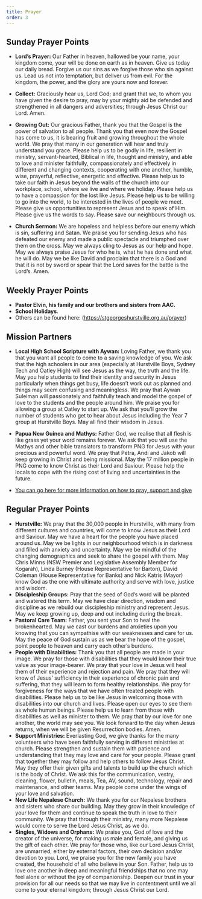 ```yaml
---
title: Prayer
order: 3
---
```


## Sunday Prayer Points

- **Lord’s Prayer:**  Our Father in heaven, hallowed be your name, your kingdom come, your will be done on earth as in heaven. Give us today our daily bread. Forgive us our sins as we forgive those who sin against us. Lead us not into temptation, but deliver us from evil. For the kingdom, the power, and the glory are yours now and forever.

- **Collect:**  Graciously hear us, Lord God; and grant that we, to whom you have given the desire to pray, may by your mighty aid be defended and strengthened in all dangers and adversities; through Jesus Christ our Lord. Amen.

- **Growing Out:** Our gracious Father, thank you that the Gospel is the power of salvation to all people. Thank you that even now the Gospel has come to us, it is bearing fruit and growing throughout the whole world. We pray that many in our generation will hear and truly understand you grace. Please help us to be godly in life, resilient in ministry, servant-hearted, Biblical in life, thought and ministry, and able to love and minister faithfully, compassionately and effectively in different and changing contexts, cooperating with one another, humble, wise, prayerful, reflective, energetic and effective. Please help us to take our faith in Jesus beyond the walls of the church into our workplace, school, where we live and where we holiday. Please help us to have a compassion for the lost like Jesus. Please help us to be willing to go into the world, to be interested in the lives of people we meet. Please give us opportunities to represent Jesus and to speak of Him. Please give us the words to say. Please save our neighbours through us.

- **Church Sermon:** We are hopeless and helpless before our enemy which is sin, suffering and Satan. We praise you for sending Jesus who has defeated our enemy and made a public spectacle and triumphed over them on the cross. May we always cling to Jesus as our help and hope. May we always praise Jesus for who he is, what he has done and what he will do. May we be like David and proclaim that there is a God and that it is not by sword or spear that the Lord saves for the battle is the Lord’s. Amen.   



## Weekly Prayer Points
- **Pastor Elvin, his family and our brothers and sisters from AAC.**
- **School Holidays**.  
- Others can be found here: (https://stgeorgeshurstville.org.au/prayer) 

## Mission Partners
- **Local High School Scripture with Aywan:** Loving Father, we thank you that you want all people to come to a saving knowledge of you. We ask that the high schoolers in our area (especially at Hurstville Boys, Sydney Tech and Oatley High) will see Jesus as the way, the truth and the life. May you help students to find their identity and security in Jesus particularly when things get busy, life doesn’t work out as planned and things may seem confusing and meaningless. We pray that Aywan Suleiman will passionately and faithfully teach and model the gospel of love to the students and the people around him. We praise you for allowing a group at Oatley to start up. We ask that you’ll grow the number of students who get to hear about Jesus including the Year 7 group at Hurstville Boys. May all find their wisdom in Jesus. 

- **Papua New Guinea and Mathys:** Father God, we realise that all flesh is like grass yet your word remains forever. We ask that you will use the Mathys and other bible translators to transform PNG for Jesus with your precious and powerful word. We pray that Petra, Andi and Jakob will keep growing in Christ and being missional. May the 17 million people in PNG come to know Christ as their Lord and Saviour. Please help the locals to cope with the rising cost of living and uncertainties in the future. 
- [You can go here for more information on how to pray, support and give](https://stgeorgeshurstville.org.au/mission-partners)





## Regular Prayer Points
- **Hurstville:** We pray that the 30,000 people in Hurstville, with many from different cultures and countries, will come to know Jesus as their Lord and Saviour. May we have a heart for the people you have placed around us. May we be lights in our neighbourhood which is in darkness and filled with anxiety and uncertainty. May we be mindful of the changing demographics and seek to share the gospel with them. May Chris Minns (NSW Premier and Legislative Assembly Member for Kogarah), Linda Burney (House Representative for Barton), David Coleman (House Representative for Banks) and Nick Katris (Mayor) know God as the one with ultimate authority and serve with love, justice and wisdom. 
- **Discipleship Groups:** Pray that the seed of God’s word will be planted and watered this term. May we have clear direction, wisdom and discipline as we rebuild our discipleship ministry and represent Jesus. May we keep growing up, deep and out including during the break. 
- **Pastoral Care Team:**  Father, you sent your Son to heal the brokenhearted. May we cast our burdens and anxieties upon you knowing that you can sympathise with our weaknesses and care for us. May the peace of God sustain us as we bear the hope of the gospel, point people to heaven and carry each other’s burdens. 
- **People with Disabilities:** Thank you that all people are made in your image. We pray for those with disabilities that they would know their true value as your image-bearer. We pray that your love in Jesus will heal them of their experience and rejection and pain. We pray that they will know of Jesus’ sufficiency in their experience of chronic pain and suffering, that they will learn to form healthy relationships. We pray for forgiveness for the ways that we have often treated people with disabilities. Please help us to be like Jesus in welcoming those with disabilities into our church and lives. Please open our eyes to see them as whole human beings. Please help us to learn from those with disabilities as well as minister to them. We pray that by our love for one another, the world may see you. We look forward to the day when Jesus returns, when we will be given Resurrection bodies. Amen.
- **Support Ministries:** Everlasting God, we give thanks for the many volunteers who have been faithfully serving in different ministries at church. Please strengthen and sustain them with patience and understanding that they may love and care for your people. Please grant that together they may follow and help others to follow Jesus Christ. May they offer their given gifts and talents to build up the church which is the body of Christ. We ask this for the communication, vestry, cleaning, flower, bulletin, meals, Tea, AV, sound, technology, repair and maintenance,  and other teams. May people come under the wings of your love and salvation. 
- **New Life Nepalese Church:** We thank you for our Nepalese brothers and sisters who share our building. May they grow in their knowledge of your love for them and continue to speak the truth in love to their community. We pray that through their ministry, many more Nepalese would come to serve the Lord Jesus Christ, as we do. 
- **Singles, Widows and Orphans:** We praise you, God of love and the creator of the universe, for making us male and female, and giving us the gift of each other. We pray for those who, like our Lord Jesus Christ, are unmarried; either by external factors, their own decision and/or devotion to you. Lord, we praise you for the new family you have created, the household of all who believe in your Son. Father, help us to love one another in deep and meaningful friendships that no one may feel alone or without the joy of companionship. Deepen our trust in your provision for all our needs so that we may live in contentment until we all come to your eternal kingdom; through Jesus Christ our Lord.

